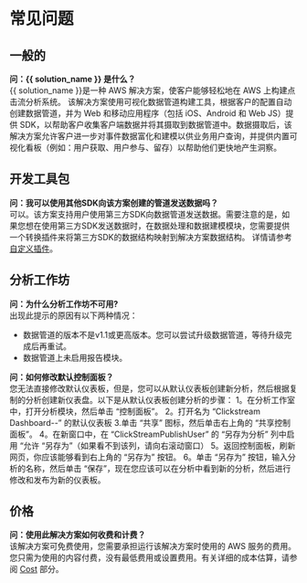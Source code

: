 # 常见问题

## 一般的
**问：{{ solution_name }} 是什么？**<br>
{{ solution_name }}是一种 AWS 解决方案，使客户能够轻松地在 AWS 上构建点击流分析系统。 该解决方案使用可视化数据管道构建工具，根据客户的配置自动创建数据管道，并为 Web 和移动应用程序（包括 iOS、Android 和 Web JS）提供 SDK，以帮助客户收集客户端数据并将其摄取到数据管道中。数据摄取后，该解决方案允许客户进一步对事件数据富化和建模以供业务用户查询，并提供内置可视化看板（例如：用户获取、用户参与、留存）以帮助他们更快地产生洞察。

## 开发工具包

**问：我可以使用其他SDK向该方案创建的管道发送数据吗？**<br>
可以。该方案支持用户使用第三方SDK向数据管道发送数据。需要注意的是，如果您想在使用第三方SDK发送数据时，在数据处理和数据建模模块，您需要提供一个转换插件来将第三方SDK的数据结构映射到解决方案数据结构。 详情请参考[自定义插件](./pipeline-mgmt/data-processing/configure-plugin.md)。

## 分析工作坊

**问：为什么分析工作坊不可用?**</br>
出现此提示的原因有以下两种情况：

- 数据管道的版本不是v1.1或更高版本。您可以尝试升级数据管道，等待升级完成后再重试。
- 数据管道上未启用报告模块。

**问：如何修改默认控制面板？</br>**
您无法直接修改默认仪表板，但是，您可以从默认仪表板创建新分析，然后根据复制的分析创建新仪表盘。以下是从默认仪表板创建分析的步骤： 
1。在分析工作室中，打开分析模块，然后单击 “控制面板”。
2。打开名为 “Clickstream Dashboard-<app-id>-<project-id>” 的默认仪表板
3.单击 “共享” 图标，然后单击右上角的 “共享控制面板”。
4。在新窗口中，在 “ClickStreamPublishUser” 的 “另存为分析” 列中启用 “允许 “另存为”（如果看不到该列，请向右滚动窗口）
5。返回控制面板，刷新网页，你应该能够看到右上角的 “另存为” 按钮。
6。单击 “另存为” 按钮，输入分析的名称，然后单击 “保存”，现在您应该可以在分析中看到新的分析，然后进行修改和发布为新的仪表板。

## 价格
**问：使用此解决方案如何收费和计费？**</br>
该解决方案可免费使用，您需要承担运行该解决方案时使用的 AWS 服务的费用。
您只需为使用的内容付费，没有最低费用或设置费用。有关详细的成本估算，请参阅 [Cost](./plan-deployment/cost.md) 部分。